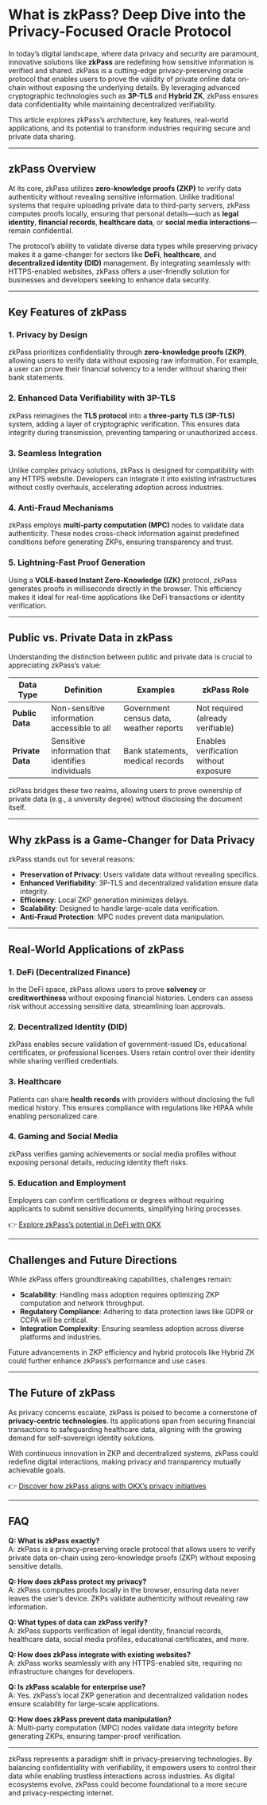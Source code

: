 # What is zkPass? Deep Dive into the Privacy-Focused Oracle Protocol  

In today’s digital landscape, where data privacy and security are paramount, innovative solutions like **zkPass** are redefining how sensitive information is verified and shared. zkPass is a cutting-edge privacy-preserving oracle protocol that enables users to prove the validity of private online data on-chain without exposing the underlying details. By leveraging advanced cryptographic technologies such as **3P-TLS** and **Hybrid ZK**, zkPass ensures data confidentiality while maintaining decentralized verifiability.  

This article explores zkPass’s architecture, key features, real-world applications, and its potential to transform industries requiring secure and private data sharing.  

---

## zkPass Overview  

At its core, zkPass utilizes **zero-knowledge proofs (ZKP)** to verify data authenticity without revealing sensitive information. Unlike traditional systems that require uploading private data to third-party servers, zkPass computes proofs locally, ensuring that personal details—such as **legal identity**, **financial records**, **healthcare data**, or **social media interactions**—remain confidential.  

The protocol’s ability to validate diverse data types while preserving privacy makes it a game-changer for sectors like **DeFi**, **healthcare**, and **decentralized identity (DID)** management. By integrating seamlessly with HTTPS-enabled websites, zkPass offers a user-friendly solution for businesses and developers seeking to enhance data security.  

---

## Key Features of zkPass  

### 1. Privacy by Design  
zkPass prioritizes confidentiality through **zero-knowledge proofs (ZKP)**, allowing users to verify data without exposing raw information. For example, a user can prove their financial solvency to a lender without sharing their bank statements.  

### 2. Enhanced Data Verifiability with 3P-TLS  
zkPass reimagines the **TLS protocol** into a **three-party TLS (3P-TLS)** system, adding a layer of cryptographic verification. This ensures data integrity during transmission, preventing tampering or unauthorized access.  

### 3. Seamless Integration  
Unlike complex privacy solutions, zkPass is designed for compatibility with any HTTPS website. Developers can integrate it into existing infrastructures without costly overhauls, accelerating adoption across industries.  

### 4. Anti-Fraud Mechanisms  
zkPass employs **multi-party computation (MPC)** nodes to validate data authenticity. These nodes cross-check information against predefined conditions before generating ZKPs, ensuring transparency and trust.  

### 5. Lightning-Fast Proof Generation  
Using a **VOLE-based Instant Zero-Knowledge (IZK)** protocol, zkPass generates proofs in milliseconds directly in the browser. This efficiency makes it ideal for real-time applications like DeFi transactions or identity verification.  

---

## Public vs. Private Data in zkPass  

Understanding the distinction between public and private data is crucial to appreciating zkPass’s value:  

| **Data Type**       | **Definition**                                                                 | **Examples**                              | **zkPass Role**                          |  
|----------------------|--------------------------------------------------------------------------------|-------------------------------------------|------------------------------------------|  
| **Public Data**      | Non-sensitive information accessible to all                                   | Government census data, weather reports   | Not required (already verifiable)        |  
| **Private Data**     | Sensitive information that identifies individuals                            | Bank statements, medical records          | Enables verification without exposure    |  

zkPass bridges these two realms, allowing users to prove ownership of private data (e.g., a university degree) without disclosing the document itself.  

---

## Why zkPass is a Game-Changer for Data Privacy  

zkPass stands out for several reasons:  

- **Preservation of Privacy**: Users validate data without revealing specifics.  
- **Enhanced Verifiability**: 3P-TLS and decentralized validation ensure data integrity.  
- **Efficiency**: Local ZKP generation minimizes delays.  
- **Scalability**: Designed to handle large-scale data verification.  
- **Anti-Fraud Protection**: MPC nodes prevent data manipulation.  

---

## Real-World Applications of zkPass  

### 1. **DeFi (Decentralized Finance)**  
In the DeFi space, zkPass allows users to prove **solvency** or **creditworthiness** without exposing financial histories. Lenders can assess risk without accessing sensitive data, streamlining loan approvals.  

### 2. **Decentralized Identity (DID)**  
zkPass enables secure validation of government-issued IDs, educational certificates, or professional licenses. Users retain control over their identity while sharing verified credentials.  

### 3. **Healthcare**  
Patients can share **health records** with providers without disclosing the full medical history. This ensures compliance with regulations like HIPAA while enabling personalized care.  

### 4. **Gaming and Social Media**  
zkPass verifies gaming achievements or social media profiles without exposing personal details, reducing identity theft risks.  

### 5. **Education and Employment**  
Employers can confirm certifications or degrees without requiring applicants to submit sensitive documents, simplifying hiring processes.  

👉 [Explore zkPass’s potential in DeFi with OKX](https://bit.ly/okx-bonus)  

---

## Challenges and Future Directions  

While zkPass offers groundbreaking capabilities, challenges remain:  

- **Scalability**: Handling mass adoption requires optimizing ZKP computation and network throughput.  
- **Regulatory Compliance**: Adhering to data protection laws like GDPR or CCPA will be critical.  
- **Integration Complexity**: Ensuring seamless adoption across diverse platforms and industries.  

Future advancements in ZKP efficiency and hybrid protocols like Hybrid ZK could further enhance zkPass’s performance and use cases.  

---

## The Future of zkPass  

As privacy concerns escalate, zkPass is poised to become a cornerstone of **privacy-centric technologies**. Its applications span from securing financial transactions to safeguarding healthcare data, aligning with the growing demand for self-sovereign identity solutions.  

With continuous innovation in ZKP and decentralized systems, zkPass could redefine digital interactions, making privacy and transparency mutually achievable goals.  

👉 [Discover how zkPass aligns with OKX’s privacy initiatives](https://bit.ly/okx-bonus)  

---

## FAQ  

**Q: What is zkPass exactly?**  
A: zkPass is a privacy-preserving oracle protocol that allows users to verify private data on-chain using zero-knowledge proofs (ZKP) without exposing sensitive details.  

**Q: How does zkPass protect my privacy?**  
A: zkPass computes proofs locally in the browser, ensuring data never leaves the user’s device. ZKPs validate authenticity without revealing raw information.  

**Q: What types of data can zkPass verify?**  
A: zkPass supports verification of legal identity, financial records, healthcare data, social media profiles, educational certificates, and more.  

**Q: How does zkPass integrate with existing websites?**  
A: zkPass works seamlessly with any HTTPS-enabled site, requiring no infrastructure changes for developers.  

**Q: Is zkPass scalable for enterprise use?**  
A: Yes. zkPass’s local ZKP generation and decentralized validation nodes ensure scalability for large-scale applications.  

**Q: How does zkPass prevent data manipulation?**  
A: Multi-party computation (MPC) nodes validate data integrity before generating ZKPs, ensuring tamper-proof verification.  

---

zkPass represents a paradigm shift in privacy-preserving technologies. By balancing confidentiality with verifiability, it empowers users to control their data while enabling trustless interactions across industries. As digital ecosystems evolve, zkPass could become foundational to a more secure and privacy-respecting internet.